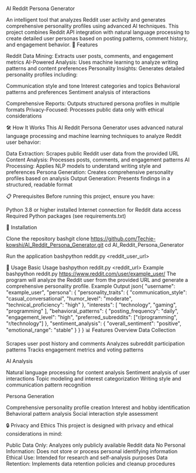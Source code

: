 AI Reddit Persona Generator

An intelligent tool that analyzes Reddit user activity and generates comprehensive personality profiles using advanced AI techniques. This project combines Reddit API integration with natural language processing to create detailed user personas based on posting patterns, comment history, and engagement behavior.
🚀 Features

Reddit Data Mining: Extracts user posts, comments, and engagement metrics
AI-Powered Analysis: Uses machine learning to analyze writing patterns and content preferences
Personality Insights: Generates detailed personality profiles including:

Communication style and tone
Interest categories and topics
Behavioral patterns and preferences
Sentiment analysis of interactions


Comprehensive Reports: Outputs structured persona profiles in multiple formats
Privacy-Focused: Processes public data only with ethical considerations

🛠️ How It Works
This AI Reddit Persona Generator uses advanced natural language processing and machine learning techniques to analyze Reddit user behavior:

Data Extraction: Scrapes public Reddit user data from the provided URL
Content Analysis: Processes posts, comments, and engagement patterns
AI Processing: Applies NLP models to understand writing style and preferences
Persona Generation: Creates comprehensive personality profiles based on analysis
Output Generation: Presents findings in a structured, readable format

📋 Prerequisites
Before running this project, ensure you have:

Python 3.8 or higher installed
Internet connection for Reddit data access
Required Python packages (see requirements.txt)

🔧 Installation

Clone the repository
bashgit clone https://github.com/Techie-kowshi/AI_Reddit_Persona_Generator.git
cd AI_Reddit_Persona_Generator

Run the application
bashpython reddit.py <reddit_user_url>


🚀 Usage
Basic Usage
bashpython reddit.py <reddit_url>
Example
bashpython reddit.py https://www.reddit.com/user/example_user/
The program will analyze the Reddit user from the provided URL and generate a comprehensive personality profile.
Example Output
json{
  "username": "example_user",
  "persona": {
    "personality_traits": {
      "communication_style": "casual_conversational",
      "humor_level": "moderate",
      "technical_proficiency": "high"
    },
    "interests": [
      "technology",
      "gaming",
      "programming"
    ],
    "behavioral_patterns": {
      "posting_frequency": "daily",
      "engagement_level": "high",
      "preferred_subreddits": ["r/programming", "r/technology"]
    },
    "sentiment_analysis": {
      "overall_sentiment": "positive",
      "emotional_range": "stable"
    }
  }
}
📊 Features Overview
Data Collection

Scrapes user post history and comments
Analyzes subreddit participation patterns
Tracks engagement metrics and voting patterns

AI Analysis

Natural language processing for content analysis
Sentiment analysis of user interactions
Topic modeling and interest categorization
Writing style and communication pattern recognition

Persona Generation

Comprehensive personality profile creation
Interest and hobby identification
Behavioral pattern analysis
Social interaction style assessment

🔒 Privacy and Ethics
This project is designed with privacy and ethical considerations in mind:

Public Data Only: Analyzes only publicly available Reddit data
No Personal Information: Does not store or process personal identifying information
Ethical Use: Intended for research and self-analysis purposes
Data Retention: Implements data retention policies and cleanup procedures
